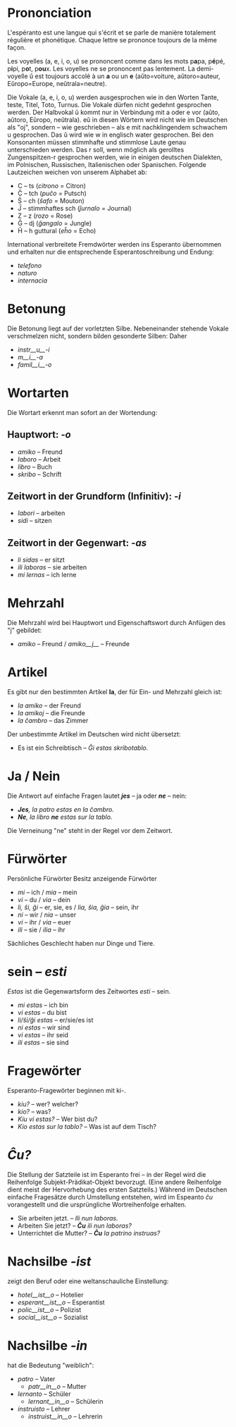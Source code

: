 # Prononciation

L'espéranto est une langue qui s'écrit et se parle de manière totalement régulière et phonétique. Chaque lettre se prononce toujours de la même façon.

Les voyelles (a, e, i, o, u) se prononcent comme dans les mots p**a**pa, p**é**pé, p**i**pi, p**o**t, p**ou**x. Les voyelles ne se prononcent pas lentement. La demi-voyelle ŭ est toujours accolé à un **a** ou un **e** (aŭto=voiture, aŭtoro=auteur, Eŭropo=Europe, neŭtrala=neutre). 

Die Vokale (a, e, i, o, u) werden ausgesprochen wie in den Worten Tante, teste, Titel, Toto, Turnus. Die Vokale dürfen nicht gedehnt gesprochen werden. Der Halbvokal ŭ kommt nur in Verbindung mit a oder e vor (aŭto, aŭtoro, Eŭropo, neŭtrala). eŭ in diesen Wörtern wird nicht wie im Deutschen als "oj", sondern – wie geschrieben – als e mit nachklingendem schwachem u gesprochen. Das ŭ wird wie w in englisch water gesprochen. Bei den Konsonanten müssen stimmhafte und stimmlose Laute genau unterschieden werden. Das r soll, wenn möglich als gerolltes Zungenspitzen-r gesprochen werden, wie in einigen deutschen Dialekten, im Polnischen, Russischen, Italienischen oder Spanischen. Folgende Lautzeichen weichen von unserem Alphabet ab: 

- C – ts (*citrono* = Citron)
- Ĉ – tch (*puĉo* = Putsch)
- Ŝ – ch (*ŝafo* = Mouton)
- Ĵ – stimmhaftes sch (*ĵurnalo* = Journal)
- Z – z (*rozo* = Rose)
- Ĝ – dj (*ĝangalo* = Jungle)
- Ĥ – h guttural (*eĥo* = Echo)

International verbreitete Fremdwörter werden ins Esperanto übernommen und erhalten nur die entsprechende Esperantoschreibung und Endung: 
  
- *telefono*
- *naturo*
- *internacia*


# Betonung

Die Betonung liegt auf der vorletzten Silbe. Nebeneinander stehende Vokale verschmelzen nicht, sondern bilden gesonderte Silben: Daher 
  
- *instr__u__-i*
- *m__i__-a*
- *famil__i__-o*


# Wortarten

Die Wortart erkennt man sofort an der Wortendung:

## Hauptwort: *-o*

  - *amiko* – Freund
  - *laboro* – Arbeit
  - *libro* – Buch
  - *skribo* – Schrift

## Zeitwort in der Grundform (Infinitiv): *-i*

  - *labori* – arbeiten
  - *sidi* – sitzen

## Zeitwort in der Gegenwart: *-as*

  - *li sidas* – er sitzt
  - *ili laboras* – sie arbeiten
  - *mi lernas* – ich lerne

# Mehrzahl

Die Mehrzahl wird bei Hauptwort und Eigenschaftswort durch Anfügen des "j" gebildet: 
  
- *amiko* – Freund /  *amiko__j__* – Freunde
  

# Artikel

Es gibt nur den bestimmten Artikel __la__, der für Ein- und Mehrzahl gleich ist:

- *la amiko*  – der Freund
- *la amikoj*  – die Freunde
- *la ĉambro*  – das Zimmer

Der unbestimmte Artikel im Deutschen wird nicht übersetzt: 

- Es ist ein Schreibtisch – *Ĝi estas skribotablo.*


# Ja / Nein

Die Antwort auf einfache Fragen lautet *__jes__* – ja oder *__ne__* – nein:

- *__Jes__, la patro estas en la ĉambro.*
- *__Ne__, la libro __ne__ estas sur la tablo.*

Die Verneinung "ne" steht in der Regel vor dem Zeitwort.


# Fürwörter

Persönliche Fürwörter	Besitz anzeigende Fürwörter

- *mi*         – ich         / *mia*     – mein
- *vi*         – du          / *via*     – dein
- *li, ŝi, ĝi* – er, sie, es / *lia, ŝia, ĝia* – sein, ihr
- *ni*         – wir         / *nia*     – unser
- *vi*         – ihr         / *via*     – euer
- *ili*        – sie         / *ilia*    – ihr

Sächliches Geschlecht haben nur Dinge und Tiere.


# sein – *esti*

*Estas* ist die Gegenwartsform des Zeitwortes *esti* – sein.

- *mi estas*	 – ich bin
- *vi estas*	 – du bist
- *li/ŝi/ĝi estas*	 – er/sie/es ist
- *ni estas*	 – wir sind
- *vi estas*	 – ihr seid
- *ili estas*	 – sie sind

# Fragewörter

Esperanto-Fragewörter beginnen mit ki-.

- *kiu?* – wer? welcher?
- *kio?* – was?
- *Kiu vi estas?* – Wer bist du?
- *Kio estas sur la tablo?* – Was ist auf dem Tisch?


# *Ĉu?*

Die Stellung der Satzteile ist im Esperanto frei – in der Regel wird die Reihenfolge Subjekt-Prädikat-Objekt bevorzugt. (Eine andere Reihenfolge dient meist der Hervorhebung des ersten Satzteils.) Während im Deutschen einfache Fragesätze durch Umstellung entstehen, wird im Espeanto *ĉu* vorangestellt und die ursprüngliche Wortreihenfolge erhalten.

- Sie arbeiten jetzt. – *Ili nun laboras.*
- Arbeiten Sie jetzt? – *__Ĉu__ ili nun laboras?*
- Unterrichtet die Mutter? – *__Ĉu__ la patrino instruas?*


# Nachsilbe *-ist*

zeigt den Beruf oder eine weltanschauliche Einstellung:

- *hotel__ist__o* – Hotelier
- *esperant__ist__o* – Esperantist
- *polic__ist__o* – Polizist
- *social__ist__o* – Sozialist


# Nachsilbe *-in*

hat die Bedeutung "weiblich":

- *patro* – Vater
    - *patr__in__o* – Mutter
- *lernanto* – Schüler
    - *lernant__in__o* – Schülerin
- *instruisto* – Lehrer
    - *instruist__in__o* – Lehrerin

